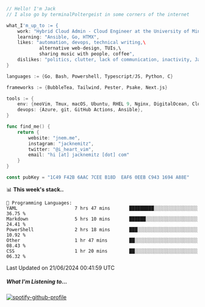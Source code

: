 ```go
// Hello! I'm Jack
// I also go by terminalPoltergeist in some corners of the internet

what_I'm_up_to := {
    work: "Hybrid Cloud Admin - Cloud Engineer at the University of Minnesota",
    learning: "Ansible, Go, HTMX",
    likes: "automation, devops, technical writing,\
            alternative web-design, TUIs,\
            sharing music with people, coffee",
    dislikes: "politics, clutter, lack of communication, inactivity, Java",
}

languages := {Go, Bash, Powershell, Typescript/JS, Python, C}

frameworks := {BubbleTea, Tailwind, Pester, Psake, Next.js}

tools := {
    env: {neoVim, Tmux, macOS, Ubuntu, RHEL 9, Nginx, DigitalOcean, Cloudflare},
    devops: {Azure, git, GitHub Actions, Ansible},
}

func find_me() {
    return {
        website: "jnem.me",
        instagram: "jacknemitz",
        twitter: "@i_heart_vim",
        email: "hi [at] jacknemitz [dot] com"
    }
}

const pubKey = "1C49 F42B 6AAC 7CEE B18D  EAF6 0EEB C943 1694 A88E"
```

<!--START_SECTION:waka-->
📊 **This week's stack..** 

```text
💬 Programming Languages: 
YAML                     7 hrs 47 mins       █████████░░░░░░░░░░░░░░░░   36.75 % 
Markdown                 5 hrs 10 mins       ██████░░░░░░░░░░░░░░░░░░░   24.41 % 
PowerShell               2 hrs 18 mins       ███░░░░░░░░░░░░░░░░░░░░░░   10.92 % 
Other                    1 hr 47 mins        ██░░░░░░░░░░░░░░░░░░░░░░░   08.43 % 
CSS                      1 hr 20 mins        ██░░░░░░░░░░░░░░░░░░░░░░░   06.32 % 
```


 Last Updated on 21/06/2024 00:41:59 UTC
<!--END_SECTION:waka-->

##### What I'm Listening to...

[![spotify-github-profile](https://spotify-github-profile.vercel.app/api/view?uid=jack.nemitz&cover_image=true&show_offline=true&bar_color=53b14f&bar_color_cover=false&background_color=121212FF)](https://spotify-github-profile.vercel.app/api/view?uid=jack.nemitz&redirect=true)
